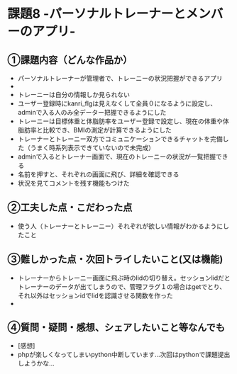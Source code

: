 # 課題8 -パーソナルトレーナーとメンバーのアプリ-

## ①課題内容（どんな作品か）
- パーソナルトレーナーが管理者で、トレーニーの状況把握ができるアプリ
- 
- トレーニーは自分の情報しか見られない
- ユーザー登録時にkanri_flgは見えなくして全員０になるように設定し、adminで入る人のみ全データー把握できるようにした
- トレーニーは目標体重と体脂肪率をユーザー登録で設定し、現在の体重や体脂肪率と比較でき、BMIの測定が計算できるようにした
- トレーナーとトレーニー双方でコミュニケーションできるチャットを完備した（うまく時系列表示できていないので未完成）
- adminで入るとトレーナー画面で、現在のトレーニーの状況が一覧把握できる
- 名前を押すと、それぞれの画面に飛び、詳細を確認できる
- 状況を見てコメントを残す機能もつけた

## ②工夫した点・こだわった点
- 使う人（トレーナーとトレーニー）それぞれが欲しい情報がわかるようにしたこと

## ③難しかった点・次回トライしたいこと(又は機能)
- トレーナーからトレーニー画面に飛ぶ時のlidの切り替え。セッションlidだとトレーナーのデータが出てしまうので、管理フラグ１の場合はgetでとり、それ以外はセッションidでlidを認識させる関数を作った
- 

## ④質問・疑問・感想、シェアしたいこと等なんでも
- [感想]
- phpが楽しくなってしまいpython中断しています…次回はpythonで課題提出しようかな…
